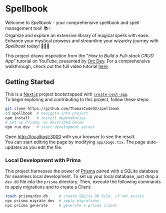 # Spellbook

Welcome to _Spellbook_ - your comprehensive spellbook and spell management tool! 📚✨<br />
Organize and explore an extensive library of magical spells with ease. Enhance your mystical prowess and streamline your wizardry journey with _Spellbook_ today! 🧙‍♂️🔮

This project draws inspiration from the "_How to Build a Full-stack CRUD App_" tutorial on YouTube, presented by [Orc Dev](https://www.youtube.com/@orcdev). For a comprehensive walkthrough, check out the full video tutorial [here](https://www.youtube.com/watch?v=zdUS_Dwje8Q).

## Getting Started

This is a [Next.js](https://nextjs.org/) project bootstrapped with [`create-next-app`](https://github.com/vercel/next.js/tree/canary/packages/create-next-app).<br />
To begin exploring and contributing to this project, follow these steps:

```bash
git clone https://github.com/ThomasCode92/spellbook
cd spellbook  # navigate into project
npm install   # install dependencies
# set up Prisma, as described below
npm run dev   # start development server
```

Open [http://localhost:3000](http://localhost:3000) with your browser to see the result.<br />
You can start editing the page by modifying `app/page.tsx`. The page auto-updates as you edit the file.

### Local Development with Prima

This project harnesses the power of [Prisma](https://www.prisma.io/) paired with a SQLite database for seamless local development. To set up your local database, just drop a `dev.db` file into the `prisma` directory. Then, execute the following commands to apply migrations and to create a Client:

```bash
touch prisma/dev.db     # create SQLite DB file, if not exists
npx prisma migrate dev  # apply migrations
npx prisma generate     # generate a prisma client
```
